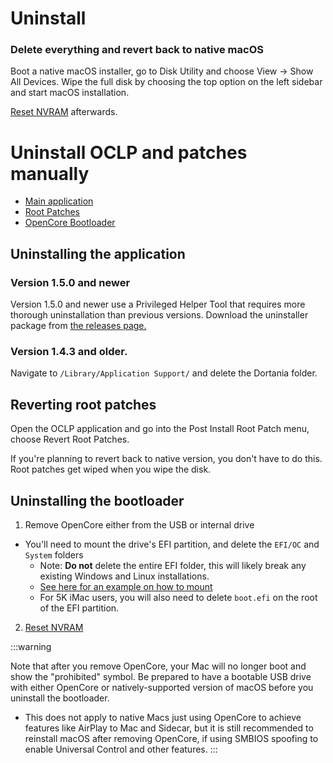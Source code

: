 # Uninstall

### Delete everything and revert back to native macOS

Boot a native macOS installer, go to Disk Utility and choose View -> Show All Devices. Wipe the full disk by choosing the top option on the left sidebar and start macOS installation.

[Reset NVRAM](https://support.apple.com/HT204063) afterwards.


# Uninstall OCLP and patches manually

* [Main application](#uninstalling-the-application)
* [Root Patches](#reverting-root-patches)
* [OpenCore Bootloader](#uninstalling-the-bootloader)


## Uninstalling the application

### Version 1.5.0 and newer

Version 1.5.0 and newer use a Privileged Helper Tool that requires more thorough uninstallation than previous versions. Download the uninstaller package from [the releases page.](https://github.com/dortania/OpenCore-Legacy-Patcher/releases)

### Version 1.4.3 and older.

Navigate to `/Library/Application Support/` and delete the Dortania folder.

## Reverting root patches

Open the OCLP application and go into the Post Install Root Patch menu, choose Revert Root Patches.

If you're planning to revert back to native version, you don't have to do this. Root patches get wiped when you wipe the disk.

## Uninstalling the bootloader

1. Remove OpenCore either from the USB or internal drive

  * You'll need to mount the drive's EFI partition, and delete the `EFI/OC` and `System` folders
    * Note: **Do not** delete the entire EFI folder, this will likely break any existing Windows and Linux installations.
    * [See here for an example on how to mount](https://dortania.github.io/OpenCore-Post-Install/universal/oc2hdd.html)
    * For 5K iMac users, you will also need to delete `boot.efi` on the root of the EFI partition.

2. [Reset NVRAM](https://support.apple.com/HT204063)

:::warning

Note that after you remove OpenCore, your Mac will no longer boot and show the "prohibited" symbol. Be prepared to have a bootable USB drive with either OpenCore or natively-supported version of macOS before you uninstall the bootloader.

* This does not apply to native Macs just using OpenCore to achieve features like AirPlay to Mac and Sidecar, but it is still recommended to reinstall macOS after removing OpenCore, if using SMBIOS spoofing to enable Universal Control and other features.
:::


